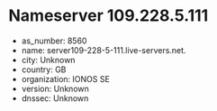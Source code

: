 # Nameserver 109.228.5.111

* as_number: 8560
* name: server109-228-5-111.live-servers.net.
* city: Unknown
* country: GB
* organization: IONOS SE
* version: Unknown
* dnssec: Unknown
